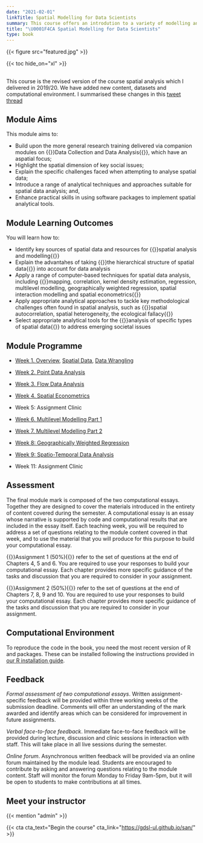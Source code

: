 ```yaml
---
date: "2021-02-01"
linkTitle: Spatial Modelling for Data Scientists
summary: This course offers an introdution to a variety of modelling and analitycal approaches to spatial data using R. 
title: "\U0001F4CA Spatial Modelling for Data Scientists"
type: book
---
```


{{< figure src="featured.jpg" >}}

{{< toc hide_on="xl" >}}

## 

This course is the revised version of the course spatial analysis which I delivered in 2019/20. We have added new content, datasets and computational environment. I summarised these changes in this [tweet thread](https://twitter.com/Fcorowe/status/1359431795121479681?s=20)

## Module Aims

This module aims to:

- Build upon the more general research training delivered via companion modules on {{<hl>}}Data Collection and Data Analysis{{</hl>}}, which have an aspatial focus;
- Highlight the spatial dimension of key social issues;
- Explain the specific challenges faced when attempting to analyse spatial data;
- Introduce a range of analytical techniques and approaches suitable for spatial data analysis; and,
- Enhance practical skills in using software packages to implement spatial analytical tools.

## Module Learning Outcomes

You will learn how to:

- Identify key sources of spatial data and resources for {{<hl>}}spatial analysis and modelling{{</hl>}}
- Explain the advantahes of taking {{<hl>}}the hierarchical structure of spatial data{{</hl>}} into account for data analysis
- Apply a range of computer-based techniques for spatial data analysis, including {{<hl>}}mapping, correlation, kernel density estimation, regression, multilevel modelling, geographically weighted regression, spatial interaction modelling and spatial econometrics{{</hl>}}
- Apply appropriate analytical approaches to tackle key methodological challenges often found in spatial analysis, such as {{<hl>}}spatial autocorrelation, spatial heterogeneity, the ecological fallacy{{</hl>}} 
- Select appropriate analytical tools for the {{<hl>}}analysis of specific types of spatial data{{</hl>}} to address emerging societal issues

## Module Programme

* [Week 1. Overview](https://gdsl-ul.github.io/san/overview.html), [Spatial Data](https://gdsl-ul.github.io/san/spatial-data.html), [Data Wrangling](https://gdsl-ul.github.io/san/data-wrangling.html)

* [Week 2. Point Data Analysis](https://gdsl-ul.github.io/san/points.html)

* [Week 3. Flow Data Analysis](https://gdsl-ul.github.io/san/flows.html)

* [Week 4. Spatial Econometrics](https://gdsl-ul.github.io/san/spatialecon.html)

* Week 5: Assignment Clinic

* [Week 6. Multilevel Modelling Part 1](https://gdsl-ul.github.io/san/mlm1.html)
    
* [Week 7. Multilevel Modelling Part 2](https://gdsl-ul.github.io/san/mlm2.html)

* [Week 8: Geographically Weighted Regression](https://gdsl-ul.github.io/san/gwr.html)

* [Week 9: Spatio-Temporal Data Analysis](https://gdsl-ul.github.io/san/sta.html)

* Week 11: Assignment Clinic


## Assessment

The final module mark is composed of the two computational essays. Together they are designed to cover the materials introduced in the entirety of content covered during the semester. A computational essay is an essay whose narrative is supported by code and computational results that are included in the essay itself. Each teaching week, you will be required to address a set of questions relating to the module content covered in that week, and to use the material that you will produce for this purpose to build your computational essay.

{{<hl>}}Assignment 1 (50%){{</hl>}} refer to the set of questions at the end of Chapters 4, 5 and 6. You are required to use your responses to build your computational essay. Each chapter provides more specific guidance of the tasks and discussion that you are required to consider in your assignment.

{{<hl>}}Assignment 2 (50%){{</hl>}} refer to the set of questions at the end of Chapters 7, 8, 9 and 10. You are required to use your responses to build your computational essay. Each chapter provides more specific guidance of the tasks and discussion that you are required to consider in your assignment.


## Computational Environment

To reproduce the code in the book, you need the most recent version of R and packages. These can be installed following the instructions provided in [our R installation guide](https://gdsl-ul.github.io/r_install/).

## Feedback

*Formal assessment of two computational essays*. Written assignment-specific feedback will be provided within three working weeks of the submission deadline. Comments will offer an understanding of the mark awarded and identify areas which can be considered for improvement in future assignments.

*Verbal face-to-face feedback*. Immediate face-to-face feedback will be provided during lecture, discussion and clinic sessions in interaction with staff. This will take place in all live sessions during the semester.

*Online forum*. Asynchronous written feedback will be provided via an online forum maintained by the module lead. Students are encouraged to contribute by asking and answering questions relating to the module content. Staff will monitor the forum Monday to Friday 9am-5pm, but it will be open to students to make contributions at all times.

## Meet your instructor

{{< mention "admin" >}}

{{< cta cta_text="Begin the course" cta_link="https://gdsl-ul.github.io/san/" >}}

